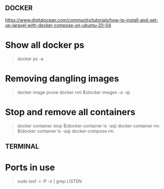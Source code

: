 ## DOCKER
https://www.digitalocean.com/community/tutorials/how-to-install-and-set-up-laravel-with-docker-compose-on-ubuntu-20-04

# Show all docker ps
> docker ps -a

# Removing dangling images
> docker image prune
> docker rmi $(docker images -a -q)

# Stop and remove all containers
> docker container stop $(docker container ls -aq)
> docker container rm $(docker container ls -aq)
> docker-compose rm

## TERMINAL

# Ports in use
> sudo lsof -i -P -n | grep LISTEN